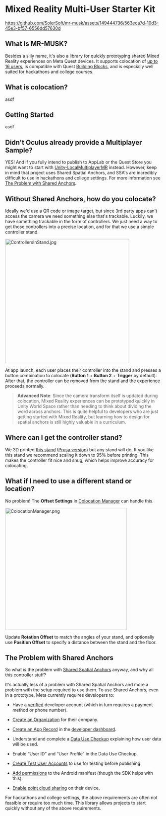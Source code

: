 # Mixed Reality Multi-User Starter Kit

https://github.com/SolerSoft/mr-musk/assets/149444736/563eca7d-10d3-45e3-bf57-6556dd57630d

## What is MR-MUSK?

Besides a silly name, it's also a library for quickly prototyping shared Mixed Reality experiences on Meta Quest devices. It supports colocation of [up to 16 users](https://normcore.io/documentation/essentials/common-questions#how-many-players-can-i-fit-in-a-single-room), is compatible with Quest [Building Blocks](https://developer.oculus.com/documentation/unity/bb-overview/), and is especially well suited for hackathons and college courses.

## What is colocation?

asdf

## Getting Started

asdf

## Didn't Oculus already provide a Multiplayer Sample?

YES! And if you fully intend to publish to AppLab or the Quest Store you might want to start with [Unity-LocalMultiplayerMR](https://github.com/oculus-samples/Unity-LocalMultiplayerMR) instead. However, keep in mind that project uses Shared Spatial Anchors, and SSA's are incredibly difficult to use in hackathons and college settings. For more information see [The Problem with Shared Anchors](#the-problem-with-shared-anchors).

## Without Shared Anchors, how do you colocate?

Ideally we'd use a QR code or image target, but since 3rd party apps can't access the camera we need something else that's trackable. Luckily, we have something trackable in the form of controllers. We just need a way to get those controllers into a precise location, and for that we use a simple controller stand.

<img title="" src="Docs/Images/ControllersInStand.jpg" alt="ControllersInStand.jpg" width="400">

At app launch, each user places their controller into the stand and presses a button combination to colocate (**Button 1** + **Button 2** + **Trigger** by default). After that, the controller can be removed from the stand and the experience proceeds normally.

> **Advanced Note**: Since the camera transform itself is updated during colocation, Mixed Reality experiences can be prototyped quickly in Unity World Space rather than needing to think about dividing the word across anchors. This is quite helpful to developers who are just getting started with Mixed Reality, but learning how to design for spatial anchors is still highly valuable in a curriculum.

## Where can I get the controller stand?

We 3D printed [this stand](https://www.printables.com/model/618477-meta-quest-3-controller-stand) ([Prusa version](https://www.printables.com/model/706332-meta-quest-3-controller-stand)) but any stand will do. If you like this stand we recommend scaling it down to 95% before printing. This makes the controller fit nice and snug, which helps improve accuracy for colocating.

## What if I need to use a different stand or location?

No problem! The **Offset Settings** in [Colocation Manager](Assets/Packages/com.solersoft.mrmusk/Colocation/ColocationManager.cs) can handle this. 

<img src="Docs/Images/ColocationManager.png" title="" alt="ColocationManager.png" width="393">

Update **Rotation Offset** to match the angles of your stand, and optionally use **Position Offset** to specify a distance between the stand and the floor.

## The Problem with Shared Anchors

So what *is* the problem with [Shared Spatial Anchors](https://developer.oculus.com/blog/build-local-multiplayer-experiences-shared-spatial-anchors/) anyway, and why all this controller stuff?

It's actually less of a problem with Shared Spatial Anchors and more a problem with the setup required to use them. To use Shared Anchors, even in a prototype, Meta currently requires developers to:

- Have a [verified](https://developer.oculus.com/policy/developer-verification/) developer account (which in turn requires a payment method or phone number).

- [Create an Organization](https://developer.oculus.com/resources/publish-account-management-intro/) for their company.

- [Create an App Record](https://developer.oculus.com/resources/publish-create-app/) in the [developer dashboard](https://developer.oculus.com/manage).

- Understand and complete a [Data Use Checkup](https://developer.oculus.com/resources/publish-data-use/) explaining how user data will be used.

- Enable “User ID” and “User Profile” in the Data Use Checkup.

- [Create Test User Accounts](https://developer.oculus.com/documentation/unity/unity-shared-spatial-anchors/?intern_source=devblog&intern_content=build-local-multiplayer-experiences-shared-spatial-anchors#create-test-users) to use for testing before publishing.

- [Add permissions](https://developer.oculus.com/documentation/unity/unity-shared-spatial-anchors/?intern_source=devblog&intern_content=build-local-multiplayer-experiences-shared-spatial-anchors#android-manifest) to the Android manifest (though the SDK helps with this).

- [Enable point cloud sharing](https://developer.oculus.com/documentation/unity/unity-shared-spatial-anchors/?intern_source=devblog&intern_content=build-local-multiplayer-experiences-shared-spatial-anchors#ensuring-share-point-cloud-data-is-enabled) on their device.

For hackathons and college settings, the above requirements are often not feasible or require too much time. This library allows projects to start quickly without any of the above requirements.
